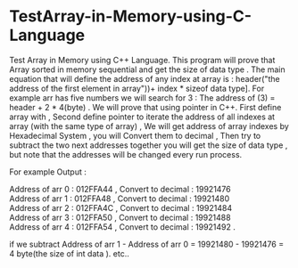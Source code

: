 # TestArray-in-Memory-using-C-Language
Test Array in Memory using C++ Language.  This program will prove that Array sorted in memory sequential and get the size of data type . The main equation that will define the address of any index at array is : header("the address of the first element in array"))+ index * sizeof data type].  For example arr has five numbers we will search for 3 :	 The address of (3) = header + 2 * 4(byte) . We will prove that using pointer in C++.  First define array with , Second define pointer to iterate the address of all indexes at array (with the same type of array) ,  We will get address of array indexes by Hexadecimal System , you will Convert them to decimal , Then try to subtract  the two next addresses together you will get the size of data type ,  but  note that the addresses will be changed every run process.  

For example  Output :

   Address of arr 0  : 012FFA44  ,  Convert to decimal : 19921476             
   Address of arr 1  : 012FFA48  ,  Convert to decimal : 19921480     
   Address of arr 2  :  012FFA4C  ,  Convert to decimal : 19921484             
   Address of arr 3  : 012FFA50  ,  Convert to decimal : 19921488             
   Address of arr 4  : 012FFA54  ,  Convert to decimal : 19921492 .  
   
if we subtract  Address of arr 1 - Address of arr 0  = 19921480 - 19921476 = 4 byte(the size of int data ).
etc..
         
